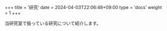 +++
title = '研究'
date = 2024-04-03T22:06:48+09:00
type = 'docs'
weight = 1
+++

当研究室で扱っている研究について紹介します。